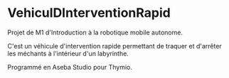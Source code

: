 # VehiculDInterventionRapid
Projet de M1 d'Introduction à la robotique mobile autonome.

C'est un véhicule d'intervention rapide permettant de traquer et d'arrêter les méchants à l'intérieur d'un labyrinthe.

Programmé en Aseba Studio pour Thymio.
